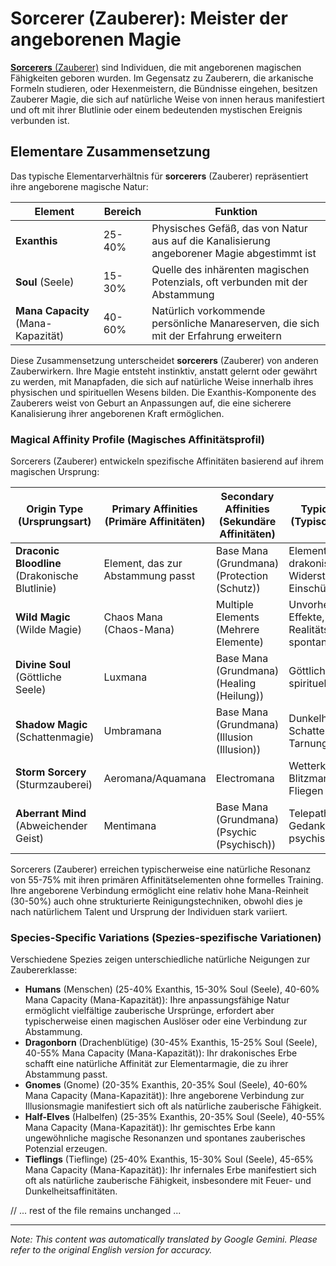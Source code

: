 # **Sorcerer** (Zauberer): Meister der angeborenen Magie

[**Sorcerers** (Zauberer)](/codex/Classes/Sorcerer/Sorcerer.md) sind Individuen, die mit angeborenen magischen Fähigkeiten geboren wurden. Im Gegensatz zu Zauberern, die arkanische Formeln studieren, oder Hexenmeistern, die Bündnisse eingehen, besitzen Zauberer Magie, die sich auf natürliche Weise von innen heraus manifestiert und oft mit ihrer Blutlinie oder einem bedeutenden mystischen Ereignis verbunden ist.

## Elementare Zusammensetzung

Das typische Elementarverhältnis für **sorcerers** (Zauberer) repräsentiert ihre angeborene magische Natur:

| Element | Bereich | Funktion |
|---------|------------|----------|
| **Exanthis** | 25-40% | Physisches Gefäß, das von Natur aus auf die Kanalisierung angeborener Magie abgestimmt ist |
| **Soul** (Seele) | 15-30% | Quelle des inhärenten magischen Potenzials, oft verbunden mit der Abstammung |
| **Mana Capacity** (Mana-Kapazität) | 40-60% | Natürlich vorkommende persönliche Manareserven, die sich mit der Erfahrung erweitern |

Diese Zusammensetzung unterscheidet **sorcerers** (Zauberer) von anderen Zauberwirkern. Ihre Magie entsteht instinktiv, anstatt gelernt oder gewährt zu werden, mit Manapfaden, die sich auf natürliche Weise innerhalb ihres physischen und spirituellen Wesens bilden. Die Exanthis-Komponente des Zauberers weist von Geburt an Anpassungen auf, die eine sicherere Kanalisierung ihrer angeborenen Kraft ermöglichen.

### Magical Affinity Profile (Magisches Affinitätsprofil)

Sorcerers (Zauberer) entwickeln spezifische Affinitäten basierend auf ihrem magischen Ursprung:

| Origin Type (Ursprungsart) | Primary Affinities (Primäre Affinitäten) | Secondary Affinities (Sekundäre Affinitäten) | Typical Application (Typische Anwendung) |
|--------------|-------------------|---------------------|---------------------|
| **Draconic Bloodline** (Drakonische Blutlinie) | Element, das zur Abstammung passt | Base Mana (Grundmana) (Protection (Schutz)) | Elementarschaden, drakonische Widerstandsfähigkeit, Einschüchterung |
| **Wild Magic** (Wilde Magie) | Chaos Mana (Chaos-Mana) | Multiple Elements (Mehrere Elemente) | Unvorhersehbare Effekte, Realitätsmanipulation, spontanes Wirken |
| **Divine Soul** (Göttliche Seele) | Luxmana | Base Mana (Grundmana) (Healing (Heilung)) | Göttliche Magie, Heilung, spirituelle Gemeinschaft |
| **Shadow Magic** (Schattenmagie) | Umbramana | Base Mana (Grundmana) (Illusion (Illusion)) | Dunkelheitsmanipulation, Schattenbeschwörung, Tarnung |
| **Storm Sorcery** (Sturmzauberei) | Aeromana/Aquamana | Electromana | Wetterkontrolle, Blitzmanipulation, Fliegen |
| **Aberrant Mind** (Abweichender Geist) | Mentimana | Base Mana (Grundmana) (Psychic (Psychisch)) | Telepathie, Gedankenkontrolle, psychischer Schaden |

Sorcerers (Zauberer) erreichen typischerweise eine natürliche Resonanz von 55-75% mit ihren primären Affinitätselementen ohne formelles Training. Ihre angeborene Verbindung ermöglicht eine relativ hohe Mana-Reinheit (30-50%) auch ohne strukturierte Reinigungstechniken, obwohl dies je nach natürlichem Talent und Ursprung der Individuen stark variiert.

### Species-Specific Variations (Spezies-spezifische Variationen)

Verschiedene Spezies zeigen unterschiedliche natürliche Neigungen zur Zaubererklasse:

- **Humans** (Menschen) (25-40% Exanthis, 15-30% Soul (Seele), 40-60% Mana Capacity (Mana-Kapazität)): Ihre anpassungsfähige Natur ermöglicht vielfältige zauberische Ursprünge, erfordert aber typischerweise einen magischen Auslöser oder eine Verbindung zur Abstammung.
- **Dragonborn** (Drachenblütige) (30-45% Exanthis, 15-25% Soul (Seele), 40-55% Mana Capacity (Mana-Kapazität)): Ihr drakonisches Erbe schafft eine natürliche Affinität zur Elementarmagie, die zu ihrer Abstammung passt.
- **Gnomes** (Gnome) (20-35% Exanthis, 20-35% Soul (Seele), 40-60% Mana Capacity (Mana-Kapazität)): Ihre angeborene Verbindung zur Illusionsmagie manifestiert sich oft als natürliche zauberische Fähigkeit.
- **Half-Elves** (Halbelfen) (25-35% Exanthis, 20-35% Soul (Seele), 40-55% Mana Capacity (Mana-Kapazität)): Ihr gemischtes Erbe kann ungewöhnliche magische Resonanzen und spontanes zauberisches Potenzial erzeugen.
- **Tieflings** (Tieflinge) (25-40% Exanthis, 15-30% Soul (Seele), 45-65% Mana Capacity (Mana-Kapazität)): Ihr infernales Erbe manifestiert sich oft als natürliche zauberische Fähigkeit, insbesondere mit Feuer- und Dunkelheitsaffinitäten.

// ... rest of the file remains unchanged ... 

---
_Note: This content was automatically translated by Google Gemini. Please refer to the original English version for accuracy._
